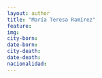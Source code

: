 ```yaml
---
layout: author
title: "María Teresa Ramírez"
feature:
img: 
city-born:
date-born: 
city-death: 
date-death:
nacionalidad:
---
```

